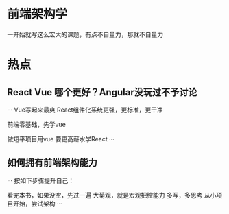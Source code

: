 # 前端架构学
一开始就写这么宏大的课题，有点不自量力，那就不自量力

# 热点

## React Vue 哪个更好？Angular没玩过不予讨论
···
Vue写起来最爽
React组件化系统更强，更标准，更干净

前端零基础，先学vue

做短平项目用vue
要更高薪水学React
···

## 如何拥有前端架构能力
···
按如下步骤提升自己：

看完本书，如果没空，先过一遍
大菊观，就是宏观把控能力
多写，多思考
从小项目开始，尝试架构
···

